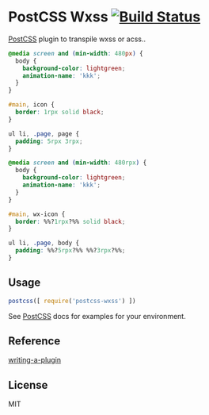 # PostCSS Wxss [![Build Status][ci-img]][ci]

[PostCSS] plugin to transpile wxss or acss..

[PostCSS]: https://github.com/postcss/postcss
[ci-img]:  https://travis-ci.org/IOriens/postcss-wxss.svg
[ci]:      https://travis-ci.org/IOriens/postcss-wxss

```css
@media screen and (min-width: 480px) {
  body {
    background-color: lightgreen;
    animation-name: 'kkk';
  }
}

#main, icon {
  border: 1rpx solid black;
}

ul li, .page, page {
  padding: 5rpx 3rpx;
}
```

```css
@media screen and (min-width: 480rpx) {
  body {
    background-color: lightgreen;
    animation-name: 'kkk';
  }
}

#main, wx-icon {
  border: %%?1rpx?%% solid black;
}

ul li, .page, body {
  padding: %%?5rpx?%% %%?3rpx?%%;
}
```

## Usage

```js
postcss([ require('postcss-wxss') ])
```

See [PostCSS] docs for examples for your environment.
## Reference

[writing-a-plugin](https://github.com/postcss/postcss/blob/master/docs/writing-a-plugin.md)

## License

MIT

